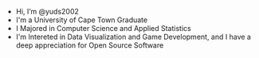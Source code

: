 - Hi, I’m @yuds2002
- I'm a University of Cape Town Graduate
- I Majored in Computer Science and Applied Statistics
- I'm Intereted in Data Visualization and Game Development,
  and I have a deep appreciation for Open Source Software

<!---
yuds2002/yuds2002 is a ✨ special ✨ repository because its `README.md` (this file) appears on your GitHub profile.
You can click the Preview link to take a look at your changes.
--->

